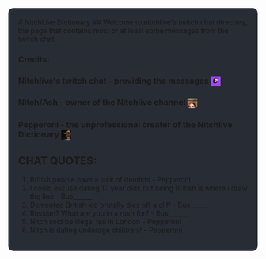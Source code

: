 <div style="background-color: #282c34; padding: 20px; border-radius: 10px;">
# NitchLive Dictionary
## Welcome to nitchlive's twitch chat directory, the page that contains most or at least some messages from the twitch chat.

### Credits:
### Nitchlive's twitch chat - providing the messages <img src="twitch-chat.png" alt="icon" width="20" height="20" style="vertical-align: middle;">
### Nitch/Ash - owner of the Nitchlive channel <img src="nitch.png" alt="icon" width="20" height="20" style="vertical-align: middle;">
### Pepperoni - the unprofessional creator of the Nitchlive Dictionary <img src="pepperoni.png" alt="icon" width="20" height="20" style="vertical-align: middle;">



## CHAT QUOTES:
1. British people have a lack of dentists - Pepperoni
3. I could excuse dating 10 year olds but being British is where i draw the line - Bus______
4. Demented British kid brutally dies off a cliff - Bus______
5. Russian? What are you in a rush for? - Bus______
6. Nitch sold be illegal tea in London - Pepperoni
7. Nitch is dating underage children? - Pepperoni
